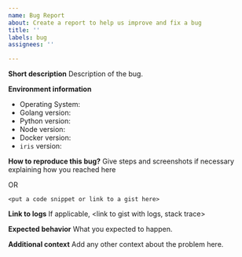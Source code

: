 ```yaml
---
name: Bug Report
about: Create a report to help us improve and fix a bug
title: ''
labels: bug
assignees: ''

---
```


**Short description**
Description of the bug.

**Environment information**
* Operating System: <os>
* Golang version: <version>
* Python version: <version>
* Node version: <version>
* Docker version: <version>
* `iris` version: <version>

**How to reproduce this bug?**
Give steps and screenshots if necessary explaining how you reached here

OR

```
<put a code snippet or link to a gist here>
```

**Link to logs**
If applicable, <link to gist with logs, stack trace>

**Expected behavior**
What you expected to happen.

**Additional context**
Add any other context about the problem here.